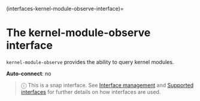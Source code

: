 (interfaces-kernel-module-observe-interface)=
# The kernel-module-observe interface

`kernel-module-observe` provides the ability to query kernel modules.

**Auto-connect**: no

> ⓘ  This is a snap interface. See [Interface management](/) and [Supported interfaces](/interfaces/index) for further details on how interfaces are used.

